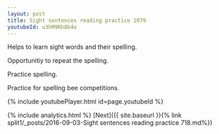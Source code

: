 ```yaml
---
layout: post
title: Sight sentences reading practice 1079
youtubeId: u3hM9Rh8b4o
---
```

 
 
Helps to learn sight words and their spelling.

Opportunitiy to repeat the spelling. 

Practice spelling. 
 
Practice for spelling bee competitions. 
 
{% include youtubePlayer.html id=page.youtubeId %}
 
 
{% include analytics.html %} 
[Next]({{ site.baseurl }}{% link  split1/_posts/2016-09-03-Sight sentences reading practice 718.md%})
 
